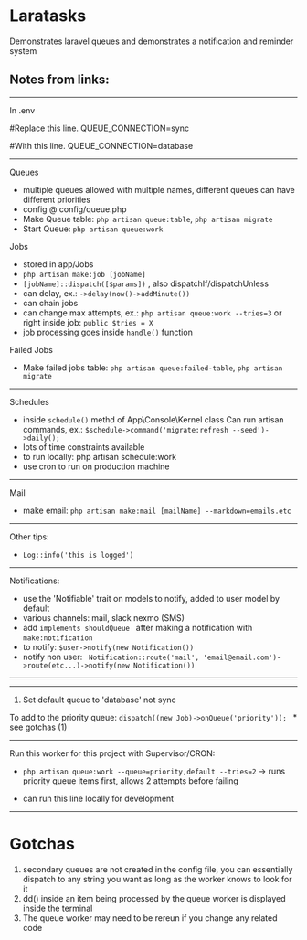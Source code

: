 # Laratasks #

Demonstrates laravel queues and demonstrates a notification and reminder system


## Notes from links: ##

---

In .env 

#Replace this line.
QUEUE_CONNECTION=sync 

#With this line.
QUEUE_CONNECTION=database

---

Queues
- multiple queues allowed with multiple names, different queues can have different priorities
- config @ config/queue.php
- Make Queue table: ```php artisan queue:table```, ```php artisan migrate```
- Start Queue:  ```php artisan queue:work```

Jobs
- stored in app/Jobs
- ```php artisan make:job [jobName]```
- ```[jobName]::dispatch([$params])``` , also dispatchIf/dispatchUnless
- can delay, ex.: ```->delay(now()->addMinute())```
- can chain jobs
- can change max attempts, ex.: ```php artisan queue:work --tries=3``` or right inside job: ```public $tries = X```
- job processing goes inside ```handle()``` function

Failed Jobs
- Make failed jobs table: ```php artisan queue:failed-table```, ```php artisan migrate```
---
Schedules
- inside ```schedule()``` methd of App\Console\Kernel class
Can run artisan commands, ex.: ```$schedule->command('migrate:refresh --seed')->daily();```
- lots of time constraints available
- to run locally: php artisan schedule:work
- use cron to run on production machine
---
Mail
- make email: ```php artisan make:mail [mailName] --markdown=emails.etc```

---
Other tips:
- ```Log::info('this is logged')```

---

Notifications:
- use the 'Notifiable' trait on models to notify, added to user model by default
- various channels: mail, slack nexmo (SMS)
- add ```implements shouldQueue ``` after making a notification with ```make:notification```
- to notify: ``` $user->notify(new Notification()) ```
- notify non user: ``` Notification::route('mail', 'email@email.com')->route(etc...)->notify(new Notification())```

---
---

1. Set default queue to 'database' not sync

To add to the priority queue: ```dispatch((new Job)->onQueue('priority')); ``` * see gotchas (1)

---


Run this worker for this project with Supervisor/CRON:
-  ```php artisan queue:work --queue=priority,default --tries=2``` -> runs priority queue items first, allows 2 attempts before failing

- can run this line locally for development

---

# Gotchas #
1. secondary queues are not created in the config file, you can essentially dispatch to any string you want as long as the worker
knows to look for it
2. dd() inside an item being processed by the queue worker is displayed inside the terminal
3. The queue worker may need to be rereun if you change any related code

